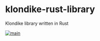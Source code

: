 # klondike-rust-library
Klondike library written in Rust

[![main](https://github.com/intrepion/klondike-rust-library/actions/workflows/main.yml/badge.svg?branch=main)](https://github.com/intrepion/klondike-rust-library/actions/workflows/main.yml)
